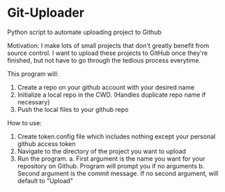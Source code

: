 # Git-Uploader
Python script to automate uploading project to Github

Motivation: I make lots of small projects that don't greatly benefit from source control. I want to upload these projects to GitHub once they're finished, but not have to go through the tedious process everytime.

This program will:
  1. Create a repo on your github account with your desired name
  2. Initialize a local repo in the CWD. (Handles duplicate repo name if necessary)
  3. Push the local files to your github repo
  
How to use:
  1. Create token.config file which includes nothing except your personal github access token
  2. Navigate to the directory of the project you want to upload
  3. Run the program. 
    a. First argument is the name you want for your repository on Github. Program will prompt you if no arguments
    b. Second argument is the commit message. If no second argument, will default to "Upload"
    

